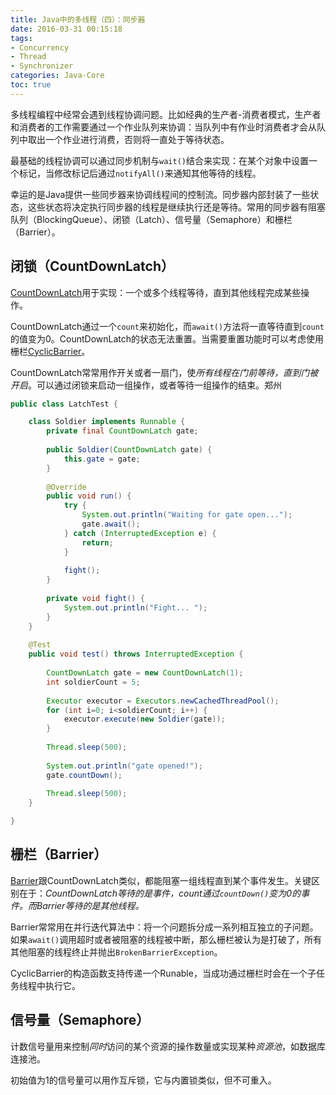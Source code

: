 ```yaml
---
title: Java中的多线程（四）：同步器
date: 2016-03-31 00:15:18
tags:
- Concurrency
- Thread
- Synchronizer
categories: Java-Core
toc: true
---
```


多线程编程中经常会遇到线程协调问题。比如经典的生产者-消费者模式，生产者和消费者的工作需要通过一个作业队列来协调：当队列中有作业时消费者才会从队列中取出一个作业进行消费，否则将一直处于等待状态。

最基础的线程协调可以通过同步机制与`wait()`结合来实现：在某个对象中设置一个标记，当修改标记后通过`notifyAll()`来通知其他等待的线程。

幸运的是Java提供一些同步器来协调线程间的控制流。同步器内部封装了一些状态，这些状态将决定执行同步器的线程是继续执行还是等待。常用的同步器有阻塞队列（BlockingQueue）、闭锁（Latch）、信号量（Semaphore）和栅栏（Barrier）。

<!-- more -->

## 闭锁（CountDownLatch）
[CountDownLatch](http://docs.oracle.com/javase/8/docs/api/java/util/concurrent/CountDownLatch.html)用于实现：一个或多个线程等待，直到其他线程完成某些操作。

CountDownLatch通过一个`count`来初始化，而`await()`方法将一直等待直到`count`的值变为0。CountDownLatch的状态无法重置。当需要重置功能时可以考虑使用栅栏[CyclicBarrier](http://docs.oracle.com/javase/8/docs/api/java/util/concurrent/CyclicBarrier.html)。

CountDownLatch常常用作开关或者一扇门，使*所有线程在门前等待，直到门被开启*。可以通过闭锁来启动一组操作，或者等待一组操作的结束。郑州

``` java
public class LatchTest {

    class Soldier implements Runnable {
        private final CountDownLatch gate;
        
        public Soldier(CountDownLatch gate) {
            this.gate = gate;
        }
        
        @Override
        public void run() {
            try {
                System.out.println("Waiting for gate open...");
                gate.await();
            } catch (InterruptedException e) {
                return;
            }
            
            fight();
        }
        
        private void fight() {
            System.out.println("Fight... ");
        }
    }
    
    @Test
    public void test() throws InterruptedException {
        
        CountDownLatch gate = new CountDownLatch(1);
        int soldierCount = 5;
        
        Executor executor = Executors.newCachedThreadPool();
        for (int i=0; i<soldierCount; i++) {
            executor.execute(new Soldier(gate));
        }
        
        Thread.sleep(500);
        
        System.out.println("gate opened!");
        gate.countDown();
        
        Thread.sleep(500);
    }

}
```

## 栅栏（Barrier）
[Barrier](http://docs.oracle.com/javase/8/docs/api/java/util/concurrent/CyclicBarrier.html)跟CountDownLatch类似，都能阻塞一组线程直到某个事件发生。关键区别在于：*CountDownLatch等待的是事件，count通过`countDown()`变为0的事件。而Barrier等待的是其他线程。*

Barrier常常用在并行迭代算法中：将一个问题拆分成一系列相互独立的子问题。如果`await()`调用超时或者被阻塞的线程被中断，那么栅栏被认为是打破了，所有其他阻塞的线程终止并抛出`BrokenBarrierException`。

CyclicBarrier的构造函数支持传递一个Runable，当成功通过栅栏时会在一个子任务线程中执行它。


## 信号量（Semaphore）
计数信号量用来控制*同时*访问的某个资源的操作数量或实现某种*资源池*，如数据库连接池。

初始值为1的信号量可以用作互斥锁，它与内置锁类似，但不可重入。
